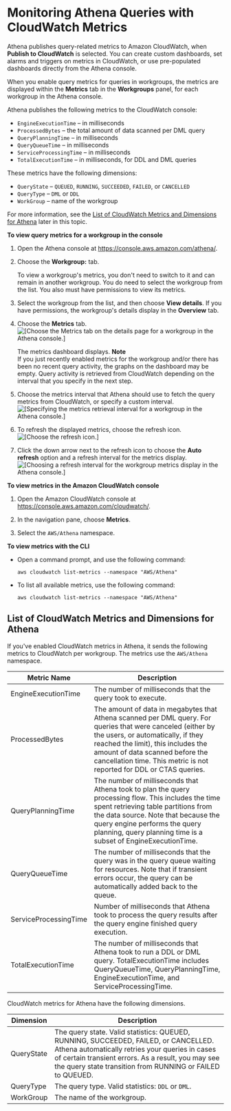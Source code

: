 # Monitoring Athena Queries with CloudWatch Metrics<a name="query-metrics-viewing"></a>

Athena publishes query\-related metrics to Amazon CloudWatch, when **Publish to CloudWatch** is selected\. You can create custom dashboards, set alarms and triggers on metrics in CloudWatch, or use pre\-populated dashboards directly from the Athena console\. 

When you enable query metrics for queries in workgroups, the metrics are displayed within the **Metrics** tab in the **Workgroups** panel, for each workgroup in the Athena console\.

Athena publishes the following metrics to the CloudWatch console:
+ `EngineExecutionTime` – in milliseconds
+ `ProcessedBytes` – the total amount of data scanned per DML query
+ `QueryPlanningTime` – in milliseconds
+ `QueryQueueTime` – in milliseconds
+ `ServiceProcessingTime` – in milliseconds
+ `TotalExecutionTime` – in milliseconds, for DDL and DML queries

These metrics have the following dimensions:
+ `QueryState` – `QUEUED`, `RUNNING`, `SUCCEEDED`, `FAILED`, or `CANCELLED`
+ `QueryType` – `DML` or `DDL`
+ `WorkGroup` – name of the workgroup

For more information, see the [List of CloudWatch Metrics and Dimensions for Athena](#athena-cloudwatch-metrics-table) later in this topic\.

**To view query metrics for a workgroup in the console**

1. Open the Athena console at [https://console\.aws\.amazon\.com/athena/](https://console.aws.amazon.com/athena/home)\.

1. Choose the **Workgroup:*<name>*** tab\.

   To view a workgroup's metrics, you don't need to switch to it and can remain in another workgroup\. You do need to select the workgroup from the list\. You also must have permissions to view its metrics\.

1. Select the workgroup from the list, and then choose **View details**\. If you have permissions, the workgroup's details display in the **Overview** tab\.

1. Choose the **Metrics** tab\.   
![\[Choose the Metrics tab on the details page for a workgroup in the Athena console.\]](http://docs.aws.amazon.com/athena/latest/ug/images/wg-metrics.png)

   The metrics dashboard displays\.
**Note**  
If you just recently enabled metrics for the workgroup and/or there has been no recent query activity, the graphs on the dashboard may be empty\. Query activity is retrieved from CloudWatch depending on the interval that you specify in the next step\. 

1. Choose the metrics interval that Athena should use to fetch the query metrics from CloudWatch, or specify a custom interval\.  
![\[Specifying the metrics retrieval interval for a workgroup in the Athena console.\]](http://docs.aws.amazon.com/athena/latest/ug/images/wg-custom-interval.png)

1. To refresh the displayed metrics, choose the refresh icon\.  
![\[Choose the refresh icon.\]](http://docs.aws.amazon.com/athena/latest/ug/images/wg-refresh-metrics.png)

1. Click the down arrow next to the refresh icon to choose the **Auto refresh** option and a refresh interval for the metrics display\.  
![\[Choosing a refresh interval for the workgroup metrics display in the Athena console.\]](http://docs.aws.amazon.com/athena/latest/ug/images/wg-choose-refresh-interval.png)

**To view metrics in the Amazon CloudWatch console**

1. Open the Amazon CloudWatch console at [https://console\.aws\.amazon\.com/cloudwatch/](https://console.aws.amazon.com/cloudwatch)\.

1. In the navigation pane, choose **Metrics**\.

1. Select the `AWS/Athena` namespace\.

**To view metrics with the CLI**
+ Open a command prompt, and use the following command:

  ```
  aws cloudwatch list-metrics --namespace "AWS/Athena"
  ```
+ To list all available metrics, use the following command:

  ```
  aws cloudwatch list-metrics --namespace "AWS/Athena"
  ```

## List of CloudWatch Metrics and Dimensions for Athena<a name="athena-cloudwatch-metrics-table"></a>

If you've enabled CloudWatch metrics in Athena, it sends the following metrics to CloudWatch per workgroup\. The metrics use the `AWS/Athena` namespace\.


| Metric Name | Description | 
| --- | --- | 
| EngineExecutionTime |  The number of milliseconds that the query took to execute\.  | 
| ProcessedBytes |  The amount of data in megabytes that Athena scanned per DML query\. For queries that were canceled \(either by the users, or automatically, if they reached the limit\), this includes the amount of data scanned before the cancellation time\. This metric is not reported for DDL or CTAS queries\.  | 
| QueryPlanningTime | The number of milliseconds that Athena took to plan the query processing flow\. This includes the time spent retrieving table partitions from the data source\. Note that because the query engine performs the query planning, query planning time is a subset of EngineExecutionTime\. | 
| QueryQueueTime | The number of milliseconds that the query was in the query queue waiting for resources\. Note that if transient errors occur, the query can be automatically added back to the queue\. | 
| ServiceProcessingTime | Number of milliseconds that Athena took to process the query results after the query engine finished query execution\. | 
| TotalExecutionTime | The number of milliseconds that Athena took to run a DDL or DML query\. TotalExecutionTime includes QueryQueueTime, QueryPlanningTime, EngineExecutionTime, and ServiceProcessingTime\. | 

CloudWatch metrics for Athena have the following dimensions\.


| Dimension | Description | 
| --- | --- | 
| QueryState |  The query state\. Valid statistics: QUEUED, RUNNING, SUCCEEDED, FAILED, or CANCELLED\.  Athena automatically retries your queries in cases of certain transient errors\. As a result, you may see the query state transition from RUNNING or FAILED to QUEUED\.   | 
| QueryType |  The query type\. Valid statistics: `DDL` or `DML`\.  | 
| WorkGroup |  The name of the workgroup\.  | 